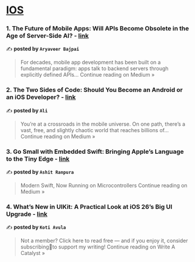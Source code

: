 
<h1><a href=https://medium.com/tag/ios/recommended target="_blank" rel="noopener noreferrer">IOS</a></h1>
<h3>1. The Future of Mobile Apps: Will APIs Become Obsolete in the Age of Server-Side AI? - <a href="https://aryaveerbajpai.medium.com/the-future-of-mobile-apps-will-apis-become-obsolete-in-the-age-of-server-side-ai-c91ceea2d92c?source=rss------ios-5" target="_blank" rel="noopener noreferrer">link</a></h3>

✍️ **posted by `Aryaveer Bajpai`**

<blockquote>For decades, mobile app development has been built on a fundamental paradigm: apps talk to backend servers through explicitly defined APIs…
Continue reading on Medium »</blockquote>

<h3>2. The Two Sides of Code: Should You Become an Android or an iOS Developer? - <a href="https://medium.com/@auralian/the-two-sides-of-code-should-you-become-an-android-or-an-ios-developer-bb4f1dae7697?source=rss------ios-5" target="_blank" rel="noopener noreferrer">link</a></h3>

✍️ **posted by `Ali`**

<blockquote>You’re at a crossroads in the mobile universe. On one path, there’s a vast, free, and slightly chaotic world that reaches billions of…
Continue reading on Medium »</blockquote>

<h3>3. Go Small with Embedded Swift: Bringing Apple’s Language to the Tiny Edge - <a href="https://medium.com/@ashitranpura27/go-small-with-embedded-swift-bringing-apples-language-to-the-tiny-edge-a33659ff0aad?source=rss------ios-5" target="_blank" rel="noopener noreferrer">link</a></h3>

✍️ **posted by `Ashit Ranpura`**

<blockquote>Modern Swift, Now Running on Microcontrollers
Continue reading on Medium »</blockquote>

<h3>4. What’s New in UIKit: A Practical Look at iOS 26’s Big UI Upgrade - <a href="https://medium.com/write-a-catalyst/whats-new-in-uikit-a-practical-look-at-ios-26-s-big-ui-upgrade-b98bb36cc6ad?source=rss------ios-5" target="_blank" rel="noopener noreferrer">link</a></h3>

✍️ **posted by `Koti Avula`**

<blockquote>Not a member? Click here to read free — and if you enjoy it, consider subscribing🔔to support my writing!
Continue reading on Write A Catalyst »</blockquote>

